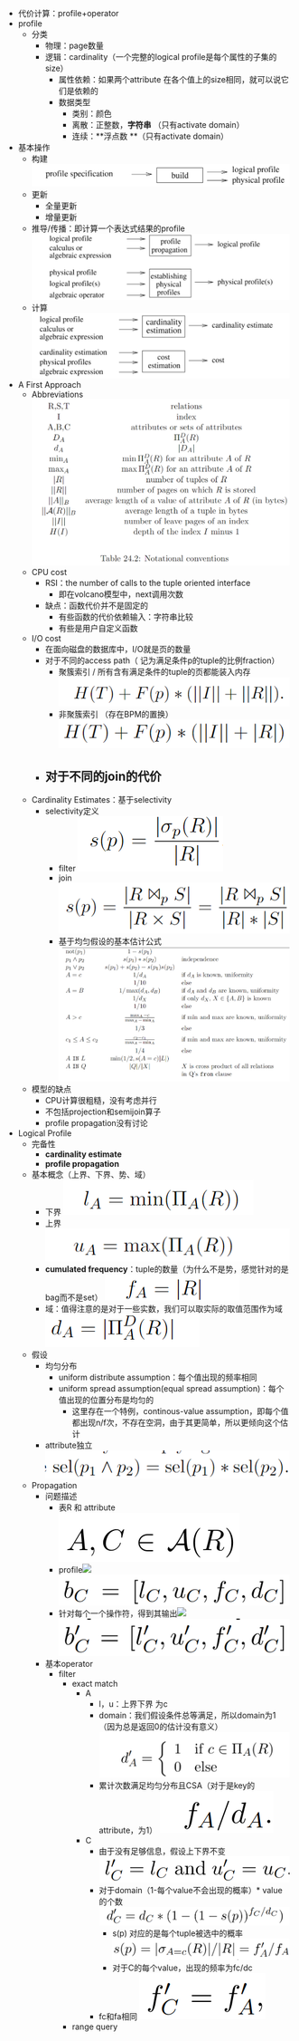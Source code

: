 - 代价计算：profile+operator
- profile
	- 分类
		- 物理：page数量
		- 逻辑：cardinality（一个完整的logical profile是每个属性的子集的size）
			- 属性依赖：如果两个attribute 在各个值上的size相同，就可以说它们是依赖的
			- 数据类型
				- 类别：颜色
				- 离散：正整数，**字符串** （只有activate domain）
				- 连续：**浮点数 **（只有activate domain）
- 基本操作
	- 构建 
	  ![image.jpg](../assets/f2586aba-a99e-499c-984f-cf0577853e8d-1115003.jpg)
	- 更新
		- 全量更新
		- 增量更新
	- 推导/传播：即计算一个表达式结果的profile ![image.jpg](../assets/f51071d7-6aa8-49c9-8c8d-f31efa755385-1115003.jpg)
	- 计算 ![image.jpg](../assets/02dd530c-34f0-4a8d-9137-9870534b5780-1115003.jpg)
- A First Approach
	- Abbreviations ![image.jpg](../assets/6d3608e3-9102-459c-9cb4-751e9a6c1cc7-1115003.jpg)
	- CPU cost
		- RSI：the number of calls to the tuple oriented interface
			- 即在volcano模型中，next调用次数
		- 缺点：函数代价并不是固定的
			- 有些函数的代价依赖输入：字符串比较
			- 有些是用户自定义函数
	- I/O cost
		- 在面向磁盘的数据库中，I/O就是页的数量
		- 对于不同的access path（​​​​     记为满足条件p的tuple的比例fraction）
			- 聚簇索引  / 所有含有满足条件的tuple的页都能装入内存 ![image.jpg](../assets/bb088cf9-7b2f-444d-afb7-6c6c4fe66189-1115003.jpg)
			- 非聚簇索引 （存在BPM的置换） ![image.jpg](../assets/c4172009-f239-4081-9420-f76c2fe1665b-1115003.jpg)
		- 对于不同的join的代价
			-
	- Cardinality Estimates：基于selectivity
		- selectivity定义
			- filter ![image.jpg](../assets/d33f8a74-2bc0-4994-bf29-9ecfffbe932c-1115003.jpg)
			- join ![image.jpg](../assets/cbf3088e-0b84-4f53-aef3-b4ad00059ed7-1115003.jpg)
			- 基于均匀假设的基本估计公式 ![image.jpg](../assets/2d2dd600-b89e-4957-b6d3-f7eefb097dd5-1115003.jpg)
	- 模型的缺点
		- CPU计算很粗糙，没有考虑并行
		- 不包括projection和semijoin算子
		- profile propagation没有讨论
- Logical Profile
	- 完备性
		- **cardinality estimate**
		- **profile propagation**
	- 基本概念（上界、下界、势、域）
		- 下界 ![image.jpg](../assets/c3e9f6f3-8299-4f19-9fc7-8f6ad6a25cc4-1115003.jpg)
		- 上界 ![image.jpg](../assets/9b619137-a62c-4d31-b3a9-3a78c821b472-1115003.jpg)
		- **cumulated frequency**：tuple的数量（为什么不是势，感觉针对的是bag而不是set） ![image.jpg](../assets/cb8d4a4f-6b72-433d-9660-89a02c6689c1-1115003.jpg)
		- 域：值得注意的是对于一些实数，我们可以取实际的取值范围作为域 ![image.jpg](../assets/ca240d8c-3c60-4433-9bb0-54c1efda0d0a-1115003.jpg)
	- 假设
		- 均匀分布
			- uniform distribute assumption：每个值出现的频率相同
			- uniform spread assumption(equal spread assumption)：每个值出现的位置分布是均匀的
				- 这里存在一个特例，continous-value assumption，即每个值都出现n/f次，不存在空洞，由于其更简单，所以更倾向这个估计
		- attribute独立 ![image.jpg](../assets/7d051eef-a97b-48bc-a9b2-487f2e76d149-1115003.jpg)
	- Propagation
		- 问题描述
			- 表R 和 attribute ![image.jpg](../assets/aacfe2a5-3395-4b5a-bede-1517791e6fbe-1115003.jpg)
			- profile<img src="https://api2.mubu.com/v3/document_image/3cea3e7b-f139-41d5-8920-efdae6f6864d-1115003.jpg" /> ![image.jpg](../assets/6dd7b7df-b526-4fe4-aefc-023c4cac22c6-1115003.jpg)
			- 针对每个一个操作符，得到其输出<img src="https://api2.mubu.com/v3/document_image/6655e1ad-21f3-4323-a311-5623378eedce-1115003.jpg" /> ![image.jpg](../assets/cf7c7e70-53a7-4e9d-99da-452029f0a0f9-1115003.jpg)
		- 基本operator
			- filter
				- exact match ​​​​​​​​​​​​​​​​
					- A
						- l，u：上界下界 为c
						- domain：我们假设条件总等满足，所以domain为1（因为总是返回0的估计没有意义） ![image.jpg](../assets/686254fb-927d-44fc-937c-ea919f0c69db-1115003.jpg)
						- 累计次数满足均匀分布且CSA（对于是key的attribute，为1） ![image.jpg](../assets/2521c54a-b07b-4e35-ba3f-511caa8f50a7-1115003.jpg)
					- C
						- 由于没有足够信息，假设上下界不变 ![image.jpg](../assets/684af5e7-e507-445d-9acb-2a83d2c5346f-1115003.jpg)
						- 对于domain（1-每个value不会出现的概率）* value的个数 ![image.jpg](../assets/ed5daf2b-6691-4124-b69b-210bf0a5f752-1115003.jpg)
							- s(p) 对应的是每个tuple被选中的概率 ![image.jpg](../assets/e2c89ef9-8772-43c9-85e4-b19555700c4a-1115003.jpg)
							- 对于C的每个value，出现的频率为fc/dc
						- fc和fa相同 ![image.jpg](../assets/30cd408b-7b39-422c-9946-09a5f307ebd6-1115003.jpg)
				- range query